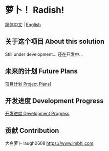 ﻿# 萝卜！ Radish!

[简体中文](./docs/README_CN.md) | [English](./docs/README_EN.md)

## 关于这个项目 About this solution

Still under development...
还在开发中...

## 未来的计划 Future Plans

[项目计划 Project Plans](./docs/Framework.md)]

## 开发进度 Development Progress

[开发进度 Development Progress](./docs/DevelopmentProgress.md)

## 贡献 Contribution

大白萝卜 laugh0608 https://www.imbhj.com
